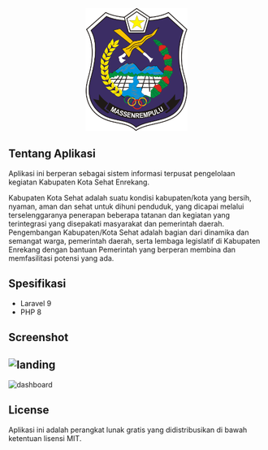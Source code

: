 <p align="center"><img width="200px" src="https://github.com/ahdiatahsan/kks-form-app/blob/main/public/media/enrekang.png"></p>

## Tentang Aplikasi

Aplikasi ini berperan sebagai sistem informasi terpusat pengelolaan kegiatan Kabupaten Kota Sehat Enrekang. 

Kabupaten Kota Sehat adalah suatu kondisi kabupaten/kota yang bersih, nyaman, aman dan sehat untuk dihuni penduduk, yang dicapai melalui terselenggaranya penerapan beberapa tatanan dan kegiatan yang terintegrasi yang disepakati masyarakat dan pemerintah daerah. Pengembangan Kabupaten/Kota Sehat adalah bagian dari dinamika dan semangat warga, pemerintah daerah, serta lembaga legislatif di Kabupaten Enrekang dengan bantuan Pemerintah yang berperan membina dan memfasilitasi potensi yang ada. 

## Spesifikasi

- Laravel 9
- PHP 8

## Screenshot

![landing](https://user-images.githubusercontent.com/52749784/210693780-2f9ca416-b672-4529-8f52-5cb55adf5323.png)
-
![dashboard](https://user-images.githubusercontent.com/52749784/210693773-50f1a4d8-1a2d-4f3f-8624-c42b5e5a57f7.png)

## License

Aplikasi ini adalah perangkat lunak gratis yang didistribusikan di bawah ketentuan lisensi MIT.

